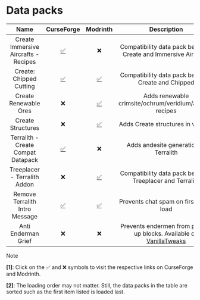 # Data packs

| Name | CurseForge | Modrinth | Description |
|:-:|:-:|:-:|:-:|
| Create Immersive Aircrafts - Recipes | [✅](https://www.curseforge.com/minecraft/texture-packs/create-immersive-aircrafts-data-pack) | ❌ | Compatibility data pack between Create and Immersive Aircrafts |
| Create: Chipped Cutting | [✅](https://www.curseforge.com/minecraft/texture-packs/create-chipped-cutting) | [✅](https://www.modrinth.com/datapack/create-chipped-cutting) | Compatibility data pack between Create and Chipped |
| Create Renewable Ores | ❌ | [✅](https://modrinth.com/datapack/create-renewable-ores) | Adds renewable crimsite/ochrum/veridium/asurine recipes |
| Create Structures | ❌ | [✅](https://modrinth.com/datapack/create-structures/) | Adds Create structures in villages |
| Terralith - Create Compat Datapack | [✅](https://www.curseforge.com/minecraft/texture-packs/terralith-create-compat-datapack) | ❌ | Adds andesite generation to Terralith |
| Treeplacer - Terralith Addon | ❌ | [✅](https://modrinth.com/datapack/treeplacer-terralith-addon) | Compatibility data pack between Treeplacer and Terralith |
| Remove Terralith Intro Message | [✅](https://www.curseforge.com/minecraft/customization/remove-terralith-intro-message) | [✅](https://modrinth.com/datapack/remove-terralith-intro-message) | Prevents chat spam on first world load |
| Anti Enderman Grief | ❌ | ❌ | Prevents endermen from picking up blocks. Available on [VanillaTweaks](https://vanillatweaks.net/) |

> [!NOTE]
>
> **[1]**: Click on the ✅ and ❌ symbols to visit the respective links on CurseForge and Modrinth.
>
> **[2]**: The loading order may not matter. Still, the data packs in the table are sorted such as the first item listed is loaded last.
